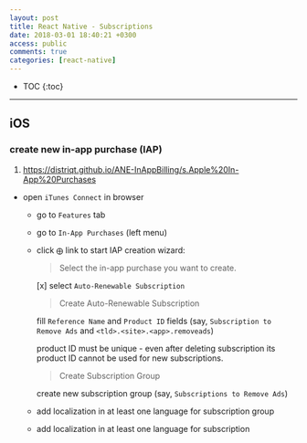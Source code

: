 ```yaml
---
layout: post
title: React Native - Subscriptions
date: 2018-03-01 18:40:21 +0300
access: public
comments: true
categories: [react-native]
---
```


<!-- more -->

* TOC
{:toc}
<hr>

iOS
---

### create new in-app purchase (IAP)

1. <https://distriqt.github.io/ANE-InAppBilling/s.Apple%20In-App%20Purchases>

- open `iTunes Connect` in browser
  - go to `Features` tab
  - go to `In-App Purchases` (left menu)
  - click `⨁` link to start IAP creation wizard:

    > Select the in-app purchase you want to create.

    [x] select `Auto-Renewable Subscription`

    > Create Auto-Renewable Subscription

    fill `Reference Name` and `Product ID` fields
    (say, `Subscription to Remove Ads` and `<tld>.<site>.<app>.removeads`)

    product ID must be unique - even after deleting subscription
    its product ID cannot be used for new subscriptions.

    > Create Subscription Group

    create new subscription group (say, `Subscriptions to Remove Ads`)

  - add localization in at least one language for subscription group
  - add localization in at least one language for subscription
